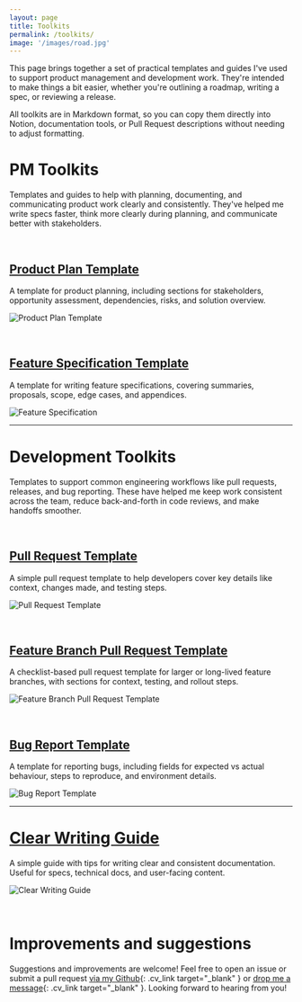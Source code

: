 ```yaml
---
layout: page
title: Toolkits
permalink: /toolkits/
image: '/images/road.jpg'
---
```


This page brings together a set of practical templates and guides I've used to support product management and development work. They're intended to make things a bit easier, whether you're outlining a roadmap, writing a spec, or reviewing a release.

All toolkits are in Markdown format, so you can copy them directly into Notion, documentation tools, or Pull Request descriptions without needing to adjust formatting.

# PM Toolkits

Templates and guides to help with planning, documenting, and communicating product work clearly and consistently. They've helped me write specs faster, think more clearly during planning, and communicate better with stakeholders.

&nbsp;

## [Product Plan Template <i class="ion ion-md-arrow-round-forward"></i>](https://github.com/mkishi1221/pm-resources/blob/main/product-plan-template.md)

A template for product planning, including sections for stakeholders, opportunity assessment, dependencies, risks, and solution overview.

![Product Plan Template]({{site.baseurl}}/images/product-plan.png)

&nbsp;

## [Feature Specification Template <i class="ion ion-md-arrow-round-forward"></i>](https://github.com/mkishi1221/pm-resources/blob/main/feature-spec-template.md)

A template for writing feature specifications, covering summaries, proposals, scope, edge cases, and appendices.

![Feature Specification]({{site.baseurl}}/images/feature-specfication.png)

***

# Development Toolkits

Templates to support common engineering workflows like pull requests, releases, and bug reporting. These have helped me keep work consistent across the team, reduce back-and-forth in code reviews, and make handoffs smoother.

&nbsp;

## [Pull Request Template <i class="ion ion-md-arrow-round-forward"></i>](https://github.com/mkishi1221/dev-resources/blob/main/pull-request-template.md)

A simple pull request template to help developers cover key details like context, changes made, and testing steps.

![Pull Request Template]({{site.baseurl}}/images/PR-template.png)

&nbsp;

## [Feature Branch Pull Request Template <i class="ion ion-md-arrow-round-forward"></i>](https://github.com/mkishi1221/dev-resources/blob/main/feature-PR-template.md)

A checklist-based pull request template for larger or long-lived feature branches, with sections for context, testing, and rollout steps.

![Feature Branch Pull Request Template]({{site.baseurl}}/images/feature-pr.png)

&nbsp;

## [Bug Report Template <i class="ion ion-md-arrow-round-forward"></i>](https://github.com/mkishi1221/dev-resources/blob/main/bug-report-template.md)

A template for reporting bugs, including fields for expected vs actual behaviour, steps to reproduce, and environment details.

![Bug Report Template]({{site.baseurl}}/images/Bug-fix-template.png)

***

# [Clear Writing Guide <i class="ion ion-md-arrow-round-forward"></i>](https://github.com/mkishi1221/pm-resources/blob/main/clear-writing-guide.md)

A simple guide with tips for writing clear and consistent documentation. Useful for specs, technical docs, and user-facing content.

![Clear Writing Guide]({{site.baseurl}}/images/writing-guide.png)

&nbsp;

# Improvements and suggestions

Suggestions and improvements are welcome! Feel free to open an issue or submit a pull request [via my Github](https://github.com/mkishi1221){: .cv_link target="_blank" } or [drop me a message](/contact){: .cv_link target="_blank" }. Looking forward to hearing from you!
